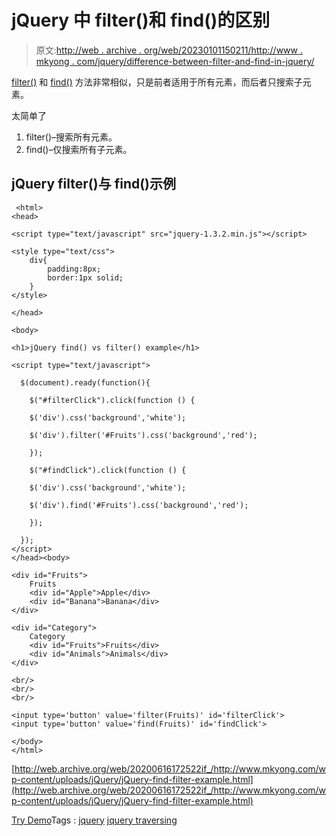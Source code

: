 # jQuery 中 filter()和 find()的区别

> 原文:[http://web . archive . org/web/20230101150211/http://www . mkyong . com/jquery/difference-between-filter-and-find-in-jquery/](http://web.archive.org/web/20230101150211/http://www.mkyong.com/jquery/difference-between-filter-and-find-in-jquery/)

[filter()](http://web.archive.org/web/20200616172522/http://www.mkyong.com/jquery/jquery-filter-example/) 和 [find()](http://web.archive.org/web/20200616172522/http://www.mkyong.com/jquery/jquery-find-example/) 方法非常相似，只是前者适用于所有元素，而后者只搜索子元素。

太简单了

1.  filter()–搜索所有元素。
2.  find()–仅搜索所有子元素。

## jQuery filter()与 find()示例

```
 <html>
<head>

<script type="text/javascript" src="jquery-1.3.2.min.js"></script>

<style type="text/css">
	div{
		padding:8px;
		border:1px solid;
	}
</style>

</head>

<body>

<h1>jQuery find() vs filter() example</h1>

<script type="text/javascript">

  $(document).ready(function(){

    $("#filterClick").click(function () {

	$('div').css('background','white');

	$('div').filter('#Fruits').css('background','red');

    });

    $("#findClick").click(function () {

	$('div').css('background','white');

	$('div').find('#Fruits').css('background','red');

    });

  });
</script>
</head><body>

<div id="Fruits">
	Fruits
	<div id="Apple">Apple</div>
	<div id="Banana">Banana</div>
</div>

<div id="Category">
	Category
	<div id="Fruits">Fruits</div>
	<div id="Animals">Animals</div>
</div>

<br/>
<br/>
<br/>

<input type='button' value='filter(Fruits)' id='filterClick'>
<input type='button' value='find(Fruits)' id='findClick'>

</body>
</html> 
```

[http://web.archive.org/web/20200616172522if_/http://www.mkyong.com/wp-content/uploads/jQuery/jQuery-find-filter-example.html](http://web.archive.org/web/20200616172522if_/http://www.mkyong.com/wp-content/uploads/jQuery/jQuery-find-filter-example.html)

[Try Demo](http://web.archive.org/web/20200616172522/http://www.mkyong.com/wp-content/uploads/jQuery/jQuery-find-filter-example.html)Tags : [jquery](http://web.archive.org/web/20200616172522/https://mkyong.com/tag/jquery/) [jquery traversing](http://web.archive.org/web/20200616172522/https://mkyong.com/tag/jquery-traversing/)<input type="hidden" id="mkyong-current-postId" value="5096">